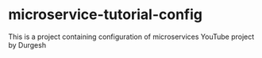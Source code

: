 # microservice-tutorial-config
This is a project containing configuration of microservices YouTube project by Durgesh
